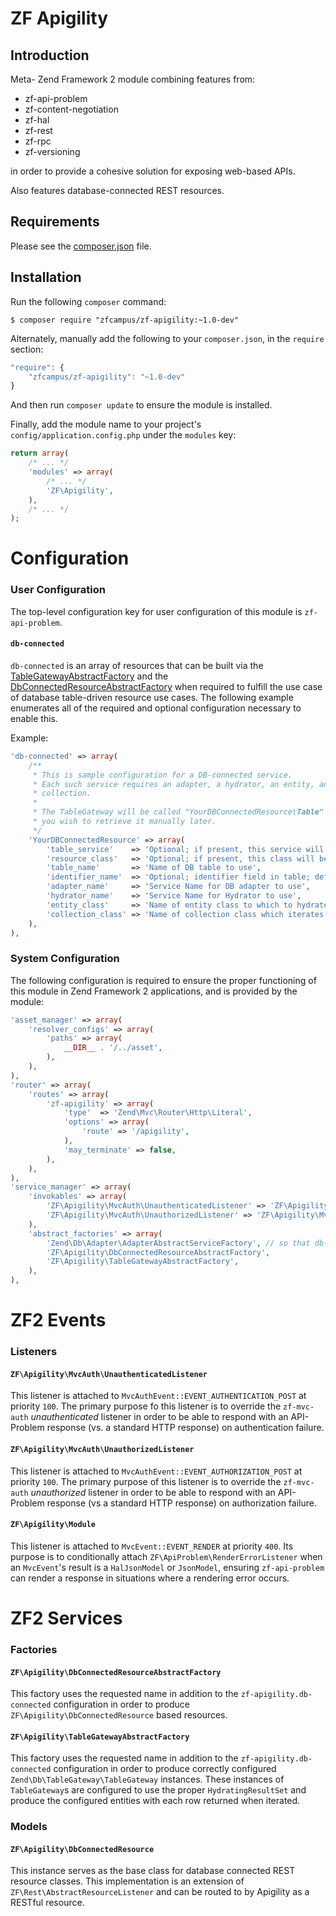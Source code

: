 ZF Apigility
============

Introduction
------------

Meta- Zend Framework 2 module combining features from:

- zf-api-problem
- zf-content-negotiation
- zf-hal
- zf-rest
- zf-rpc
- zf-versioning

in order to provide a cohesive solution for exposing web-based APIs.

Also features database-connected REST resources.

Requirements
------------
  
Please see the [composer.json](https://github.com/zfcampus/zf-apigility/tree/master/composer.json) file.

Installation
------------

Run the following `composer` command:

```console
$ composer require "zfcampus/zf-apigility:~1.0-dev"
```

Alternately, manually add the following to your `composer.json`, in the `require` section:

```javascript
"require": {
    "zfcampus/zf-apigility": "~1.0-dev"
}
```

And then run `composer update` to ensure the module is installed.

Finally, add the module name to your project's `config/application.config.php` under the `modules`
key:

```php
return array(
    /* ... */
    'modules' => array(
        /* ... */
        'ZF\Apigility',
    ),
    /* ... */
);
```

Configuration
=============

### User Configuration

The top-level configuration key for user configuration of this module is `zf-api-problem`.

#### `db-connected`

`db-connected` is an array of resources that can be built via the
[TableGatewayAbstractFactory](#zfapigilitytablegatewayabstractfactory) and the
[DbConnectedResourceAbstractFactory](#zfapigilitydbconnectedresourceabstractfactory) when required
to fulfill the use case of database table-driven resource use cases. The following example
enumerates all of the required and optional configuration necessary to enable this.

Example:

```php
'db-connected' => array(
    /**
     * This is sample configuration for a DB-connected service.
     * Each such service requires an adapter, a hydrator, an entity, and a
     * collection.
     *
     * The TableGateway will be called "YourDBConnectedResource\Table" should
     * you wish to retrieve it manually later.
     */
    'YourDBConnectedResource' => array(
        'table_service'    => 'Optional; if present, this service will be used as the table gateway',
        'resource_class'   => 'Optional; if present, this class will be used as the db-connected resource',
        'table_name'       => 'Name of DB table to use',
        'identifier_name'  => 'Optional; identifier field in table; defaults to table_name_id or id',
        'adapter_name'     => 'Service Name for DB adapter to use',
        'hydrator_name'    => 'Service Name for Hydrator to use',
        'entity_class'     => 'Name of entity class to which to hydrate',
        'collection_class' => 'Name of collection class which iterates entities; should be a Paginator extension',
    ),
),
```

### System Configuration

The following configuration is required to ensure the proper functioning of this module in Zend
Framework 2 applications, and is provided by the module:

```php
'asset_manager' => array(
    'resolver_configs' => array(
        'paths' => array(
            __DIR__ . '/../asset',
        ),
    ),
),
'router' => array(
    'routes' => array(
        'zf-apigility' => array(
            'type'  => 'Zend\Mvc\Router\Http\Literal',
            'options' => array(
                'route' => '/apigility',
            ),
            'may_terminate' => false,
        ),
    ),
),
'service_manager' => array(
    'invokables' => array(
        'ZF\Apigility\MvcAuth\UnauthenticatedListener' => 'ZF\Apigility\MvcAuth\UnauthenticatedListener',
        'ZF\Apigility\MvcAuth\UnauthorizedListener' => 'ZF\Apigility\MvcAuth\UnauthorizedListener',
    ),
    'abstract_factories' => array(
        'Zend\Db\Adapter\AdapterAbstractServiceFactory', // so that db-connected works "out-of-the-box"
        'ZF\Apigility\DbConnectedResourceAbstractFactory',
        'ZF\Apigility\TableGatewayAbstractFactory',
    ),
),
```

ZF2 Events
==========

### Listeners

#### `ZF\Apigility\MvcAuth\UnauthenticatedListener`

This listener is attached to `MvcAuthEvent::EVENT_AUTHENTICATION_POST` at priority `100`.  The
primary purpose fo this listener is to override the `zf-mvc-auth` _unauthenticated_ listener in
order to be able to respond with an API-Problem response (vs. a standard HTTP response) on
authentication failure.

#### `ZF\Apigility\MvcAuth\UnauthorizedListener`

This listener is attached to `MvcAuthEvent::EVENT_AUTHORIZATION_POST` at priority `100`.  The
primary purpose of this listener is to override the `zf-mvc-auth` _unauthorized_ listener in order
to be able to respond with an API-Problem response (vs a standard HTTP response) on authorization
failure.

#### `ZF\Apigility\Module`

This listener is attached to `MvcEvent::EVENT_RENDER` at priority `400`.  Its purpose is to
conditionally attach `ZF\ApiProblem\RenderErrorListener` when an `MvcEvent`'s result is a
`HalJsonModel` or `JsonModel`, ensuring `zf-api-problem` can render a response in situations where
a rendering error occurs.

ZF2 Services
============

### Factories

#### `ZF\Apigility\DbConnectedResourceAbstractFactory`

This factory uses the requested name in addition to the `zf-apigility.db-connected` configuration
in order to produce `ZF\Apigility\DbConnectedResource` based resources.

#### `ZF\Apigility\TableGatewayAbstractFactory`

This factory uses the requested name in addition to the `zf-apigility.db-connected` configuration
in order to produce correctly configured `Zend\Db\TableGateway\TableGateway` instances.  These
instances of `TableGateway`s are configured to use the proper `HydratingResultSet` and produce
the configured entities with each row returned when iterated.

### Models

#### `ZF\Apigility\DbConnectedResource`

This instance serves as the base class for database connected REST resource classes.  This
implementation is an extension of `ZF\Rest\AbstractResourceListener` and can be routed to by
Apigility as a RESTful resource.
